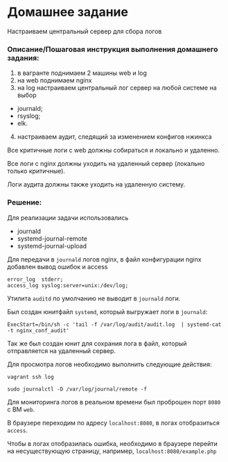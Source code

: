 # Домашнее задание

Настраиваем центральный сервер для сбора логов

### Описание/Пошаговая инструкция выполнения домашнего задания:

1. в вагранте поднимаем 2 машины web и log
2. на web поднимаем nginx
3. на log настраиваем центральный лог сервер на любой системе на выбор
* journald;
* rsyslog;
* elk.
4. настраиваем аудит, следящий за изменением конфигов нжинкса

Все критичные логи с web должны собираться и локально и удаленно.

Все логи с nginx должны уходить на удаленный сервер (локально только критичные).

Логи аудита должны также уходить на удаленную систему.

### Решение:

Для реализации задачи использовались 
* journald
* systemd-journal-remote
* systemd-journal-upload 

Для передачи в `journald` логов nginx, в файл конфигурации nginx добавлен вывод ошибок и access

```
error_log  stderr;
access_log syslog:server=unix:/dev/log;
```

Утилита `auditd` по умолчанию не выводит в `journald` логи.

Был создан юнитфайл `systemd`, который выгружает логи в `journald`:
```
ExecStart=/bin/sh -c 'tail -f /var/log/audit/audit.log  | systemd-cat -t nginx_conf_audit'
```

Так же был создан юнит для сохрания лога в файл, который отправляется на удаленный сервер.

Для просмотра логов необходимо выполнить следующие действия:
```
vagrant ssh log
```
```
sudo journalctl -D /var/log/journal/remote -f
```

Для мониторинга логов в реальном времени был проброшен порт `8080` с ВМ `web`. 

В браузере переходим по адресу `localhost:8080`, в логах отобразиться `access`.

Чтобы в логах отобразилась ошибка, необходимо в браузере перейти на несуществующую страницу, например, `localhost:8080/example.php`
